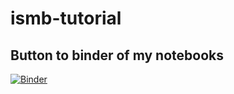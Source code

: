 # ismb-tutorial

## Button to binder of my notebooks
[![Binder](https://mybinder.org/badge_logo.svg)](https://mybinder.org/v2/gh/wilcas/ismb-tutorial/master?filepath=notebooks)
